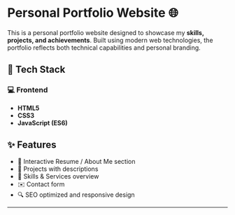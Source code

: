 # Personal Portfolio Website 🌐

This is a personal portfolio website designed to showcase my **skills, projects, and achievements**. Built using modern web technologies, the portfolio reflects both technical capabilities and personal branding.

## 🔧 Tech Stack

### 💻 Frontend
- **HTML5**
- **CSS3**
- **JavaScript (ES6)**


## ✨ Features

- 📄 Interactive Resume / About Me section  
- 💼 Projects with descriptions
- 🧠 Skills & Services overview  
- ✉️ Contact form  
- 🔍 SEO optimized and responsive design

---



